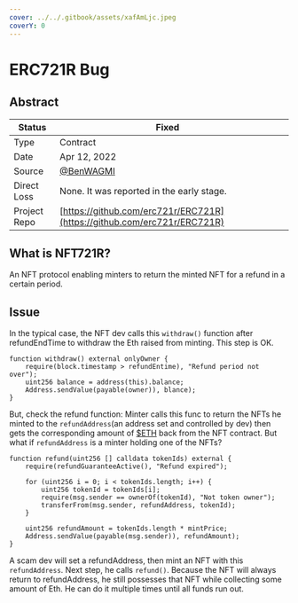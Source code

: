 ```yaml
---
cover: ../../.gitbook/assets/xafAmLjc.jpeg
coverY: 0
---
```


# ERC721R Bug

## Abstract

| Status       | Fixed                                                                    |   |
| ------------ | ------------------------------------------------------------------------ | - |
| Type         | Contract                                                                 |   |
| Date         | Apr 12, 2022                                                             |   |
| Source       | [@BenWAGMI](https://twitter.com/BenWAGMI/status/1513793556367884289)     |   |
| Direct Loss  | None. It was reported in the early stage.                                |   |
| Project Repo | [https://github.com/erc721r/ERC721R](https://github.com/erc721r/ERC721R) |   |

## What is NFT721R?

An NFT protocol enabling minters to return the minted NFT for a refund in a certain period.

## Issue

In the typical case, the NFT dev calls this `withdraw()` function after refundEndTime to withdraw the Eth raised from minting. This step is OK.

```
function withdraw() external onlyOwner {
    require(block.timestamp > refundEntime), "Refund period not over");
    uint256 balance = address(this).balance;
    Address.sendValue(payable(owner)), blance);
}
```

But, check the refund function: Minter calls this func to return the NFTs he minted to the `refundAddress`(an address set and controlled by dev) then gets the corresponding amount of [$ETH](https://twitter.com/search?q=%24ETH\&src=cashtag\_click) back from the NFT contract. But what if `refundAddress` is a minter holding one of the NFTs?

```
function refund(uint256 [] calldata tokenIds) external {
    require(refundGuaranteeActive(), "Refund expired");

    for (uint256 i = 0; i < tokenIds.length; i++) {
        uint256 tokenId = tokenIds[i];
        require(msg.sender == ownerOf(tokenId), "Not token owner");
        transferFrom(msg.sender, refundAddress, tokenId);
    }

    uint256 refundAmount = tokenIds.length * mintPrice;
    Address.sendValue(payable(msg.sender)), refundAmount);
}
```

A scam dev will set a refundAddress, then mint an NFT with this `refundAddress`. Next step, he calls `refund()`. Because the NFT will always return to refundAddress, he still possesses that NFT while collecting some amount of Eth. He can do it multiple times until all funds run out.
